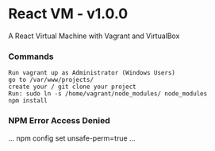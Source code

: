 # React VM - v1.0.0

A React Virtual Machine with Vagrant and VirtualBox

### Commands

```
Run vagrant up as Administrator (Windows Users)
go to /var/www/projects/
create your / git clone your project
Run: sudo ln -s /home/vagrant/node_modules/ node_modules
npm install
```


### NPM Error Access Denied

...
npm config set unsafe-perm=true
...